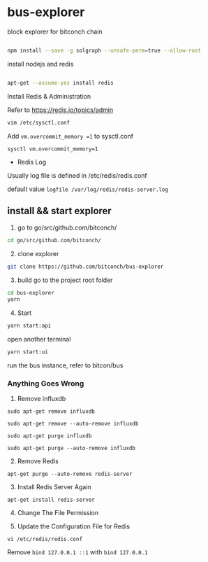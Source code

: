 # bus-explorer
block explorer for bitconch chain


```bash

npm install --save -g solgraph --unsafe-perm=true --allow-root


```

install nodejs and redis
```bash

apt-get --assume-yes install redis

```

Install Redis & Administration

Refer to https://redis.io/topics/admin

```bash
vim /etc/sysctl.conf

```
 Add ```vm.overcommit_memory =1``` to sysctl.conf

```
sysctl vm.overcommit_memory=1
```

* Redis Log 

Usually log file is defined in /etc/redis/redis.conf

default value ```logfile /var/log/redis/redis-server.log```

## install && start explorer
1. go to go/src/github.com/bitconch/
```bash
cd go/src/github.com/bitconch/
```
2. clone explorer
```bash
git clone https://github.com/bitconch/bus-explorer
```

3. build
go to the project root folder
```bash
cd bus-explorer
yarn
```

4. Start 
```bash
yarn start:api
```
open another terminal
```bash
yarn start:ui
```

run the bus instance, refer to bitcon/bus


### Anything Goes Wrong

1. Remove influxdb
```
sudo apt-get remove influxdb

sudo apt-get remove --auto-remove influxdb

sudo apt-get purge influxdb

sudo apt-get purge --auto-remove influxdb
```


2. Remove Redis

```
apt-get purge --auto-remove redis-server

```

3. Install Redis Server Again

```
apt-get install redis-server

```

4. Change The File Permission 


5. Update the Configuration File for Redis

```
vi /etc/redis/redis.conf

```

Remove ```bind 127.0.0.1 ::1``` with ```bind 127.0.0.1```


